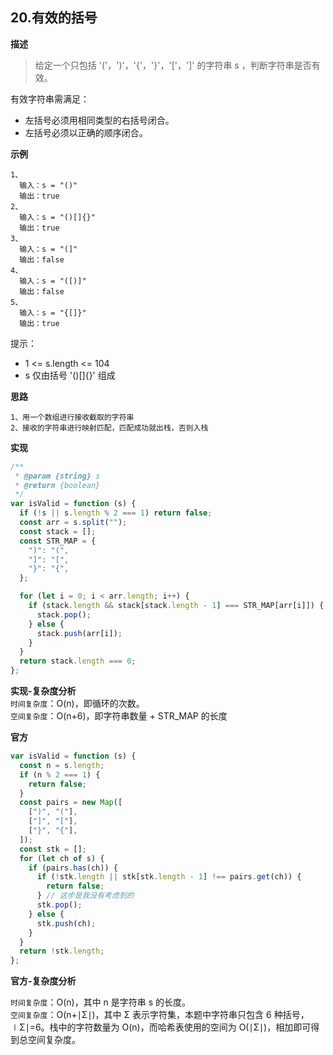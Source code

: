 ## 20.有效的括号

**描述**

> 给定一个只包括 '('，')'，'{'，'}'，'['，']' 的字符串 s ，判断字符串是否有效。

有效字符串需满足：

- 左括号必须用相同类型的右括号闭合。
- 左括号必须以正确的顺序闭合。

**示例**

```
1、
  输入：s = "()"
  输出：true
2、
  输入：s = "()[]{}"
  输出：true
3、
  输入：s = "(]"
  输出：false
4、
  输入：s = "([)]"
  输出：false
5、
  输入：s = "{[]}"
  输出：true
```

提示：

- 1 <= s.length <= 104
- s 仅由括号 '()[]{}' 组成

**思路**

```
1、用一个数组进行接收截取的字符串
2、接收的字符串进行映射匹配，匹配成功就出栈，否则入栈
```

**实现**

```js
/**
 * @param {string} s
 * @return {boolean}
 */
var isValid = function (s) {
  if (!s || s.length % 2 === 1) return false;
  const arr = s.split("");
  const stack = [];
  const STR_MAP = {
    ")": "(",
    "]": "[",
    "}": "{",
  };

  for (let i = 0; i < arr.length; i++) {
    if (stack.length && stack[stack.length - 1] === STR_MAP[arr[i]]) {
      stack.pop();
    } else {
      stack.push(arr[i]);
    }
  }
  return stack.length === 0;
};
```

**实现-复杂度分析**  
`时间复杂度`：O(n)，即循环的次数。  
`空间复杂度`：O(n+6)，即字符串数量 + STR_MAP 的长度

**官方**

```js
var isValid = function (s) {
  const n = s.length;
  if (n % 2 === 1) {
    return false;
  }
  const pairs = new Map([
    [")", "("],
    ["]", "["],
    ["}", "{"],
  ]);
  const stk = [];
  for (let ch of s) {
    if (pairs.has(ch)) {
      if (!stk.length || stk[stk.length - 1] !== pairs.get(ch)) {
        return false;
      } // 这步是我没有考虑到的
      stk.pop();
    } else {
      stk.push(ch);
    }
  }
  return !stk.length;
};
```

**官方-复杂度分析**

`时间复杂度`：O(n)，其中 n 是字符串 s 的长度。  
`空间复杂度`：O(n+∣Σ∣)，其中 Σ 表示字符集，本题中字符串只包含 6 种括号，∣Σ∣=6。栈中的字符数量为 O(n)，而哈希表使用的空间为 O(∣Σ∣)，相加即可得到总空间复杂度。
